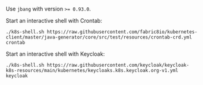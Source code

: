 
Use `jbang` with version `>= 0.93.0`.

Start an interactive shell with Crontab:
```
./k8s-shell.sh https://raw.githubusercontent.com/fabric8io/kubernetes-client/master/java-generator/core/src/test/resources/crontab-crd.yml crontab
```

Start an interactive shell with Keycloak:
```
./k8s-shell.sh https://raw.githubusercontent.com/keycloak/keycloak-k8s-resources/main/kubernetes/keycloaks.k8s.keycloak.org-v1.yml keycloak
```